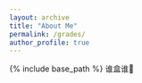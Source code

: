 ```yaml
---
layout: archive
title: "About Me"
permalink: /grades/
author_profile: true
---
```


{% include base_path %}
谁盒谁🍬
